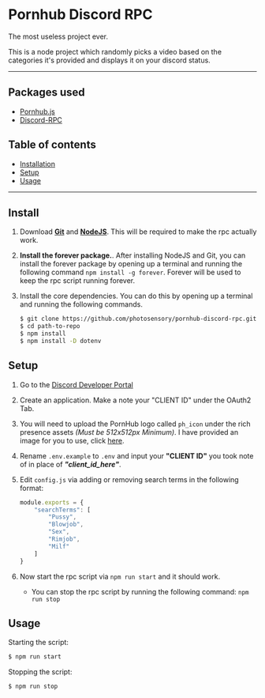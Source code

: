 # Pornhub Discord RPC

The most useless project ever.

This is a node project which randomly picks a video based on the categories it's provided and displays it on your discord status.

------

## Packages used

* [Pornhub.js](https://github.com/discordjs/RPC)
* [Discord-RPC](https://github.com/pionxzh/pornhub.js)

## Table of contents

* [Installation](#Install)
* [Setup](#Setup)
* [Usage](#Usage)

------

## Install

1. Download <strong>[Git](https://git-scm.com/downloads)</strong> and <strong>[NodeJS](https://nodejs.org/en/)</strong>. This will be required to make the rpc actually work.

2. **Install the forever package.**. After installing NodeJS and Git, you can install the forever package by opening up a terminal and running the following command `npm install -g forever`. Forever will be used to keep the rpc script running forever.

3. Install the core dependencies. You can do this by opening up a terminal and running the following commands.

    ```bash
    $ git clone https://github.com/photosensory/pornhub-discord-rpc.git
    $ cd path-to-repo
    $ npm install
    $ npm install -D dotenv
    ```

## Setup

1. Go to the [Discord Developer Portal](https://discord.com/developers) </br>

2. Create an application. Make a note your "CLIENT ID" under the OAuth2 Tab. </br>

3. You will need to upload the PornHub logo called `ph_icon` under the rich presence assets *(Must be 512x512px Minimum)*. I have provided an image for you to use, click [here](assets/ph_icon.png).</br>

4. Rename `.env.example` to `.env` and input your **"CLIENT ID"** you took note of in place of ***"client_id_here"***. </br>

5. Edit `config.js` via adding or removing search terms in the following format: </br>

    ```js
    module.exports = {
        "searchTerms": [
            "Pussy",
            "Blowjob",
            "Sex",
            "Rimjob",
            "Milf"
        ]
    }
    ```

6. Now start the rpc script via `npm run start` and it should work. </br>
    - You can stop the rpc script by running the following command: `npm run stop`

## Usage

Starting the script:

```bash
$ npm run start
```

Stopping the script:

```bash
$ npm run stop
```